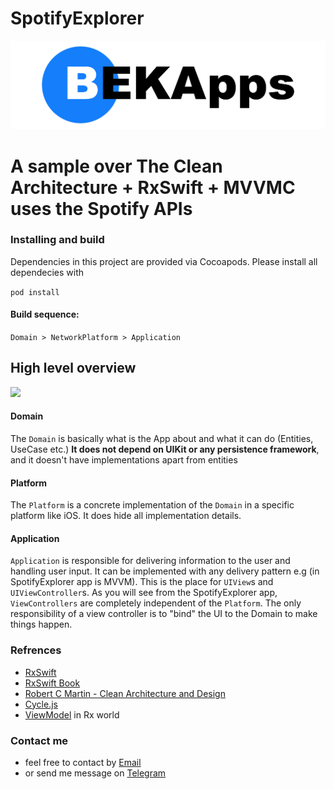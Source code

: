 # SpotifyExplorer

<img src="https://github.com/behrad-kzm/BEKDesing/blob/master/Images/BEKHeader.png">

# A sample over The Clean Architecture + RxSwift + MVVMC uses the Spotify APIs

### Installing and build

Dependencies in this project are provided via Cocoapods. Please install all dependecies with

`
pod install
`

#### Build sequence:

`
Domain > NetworkPlatform > Application 
`

## High level overview
![](https://raw.githubusercontent.com/sergdort/CleanArchitectureRxSwift/master/Architecture/Modules.png)

#### Domain 

The `Domain` is basically what is the App about and what it can do (Entities, UseCase etc.) **It does not depend on UIKit or any persistence framework**, and it doesn't have implementations apart from entities

#### Platform

The `Platform` is a concrete implementation of the `Domain` in a specific platform like iOS. It does hide all implementation details.

#### Application
`Application` is responsible for delivering information to the user and handling user input. It can be implemented with any delivery pattern e.g (in SpotifyExplorer app is MVVM). This is the place for `UIView`s and `UIViewController`s. As you will see from the SpotifyExplorer app, `ViewControllers` are completely independent of the `Platform`.  The only responsibility of a view controller is to "bind" the UI to the Domain to make things happen.

### Refrences
* [RxSwift](https://github.com/ReactiveX/RxSwift)
* [RxSwift Book](https://store.raywenderlich.com/products/rxswift)
* [Robert C Martin - Clean Architecture and Design](https://www.youtube.com/watch?v=Nsjsiz2A9mg)
* [Cycle.js](https://cycle.js.org)
* [ViewModel](https://medium.com/@SergDort/viewmodel-in-rxswift-world-13d39faa2cf5#.qse37r6jw) in Rx world

### Contact me

* feel free to contact by [Email](mailto://behrad.kzm@gmail.com)
* or send me message on [Telegram](https://t.me/berad)
